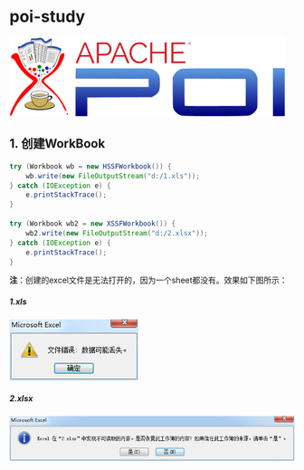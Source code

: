 # poi-study
![logo](images/1.jpg)



## 1. 创建WorkBook
```java
try (Workbook wb = new HSSFWorkbook()) {
	wb.write(new FileOutputStream("d:/1.xls"));
} catch (IOException e) {
	e.printStackTrace();
}

try (Workbook wb2 = new XSSFWorkbook()) {
	wb2.write(new FileOutputStream("d:/2.xlsx"));
} catch (IOException e) {
	e.printStackTrace();
}
```

**注**：创建的excel文件是无法打开的，因为一个sheet都没有。效果如下图所示：

##### 1.xls
![1.xls](images/2.jpg)

##### 2.xlsx
![2.xlsx](images/3.jpg)


